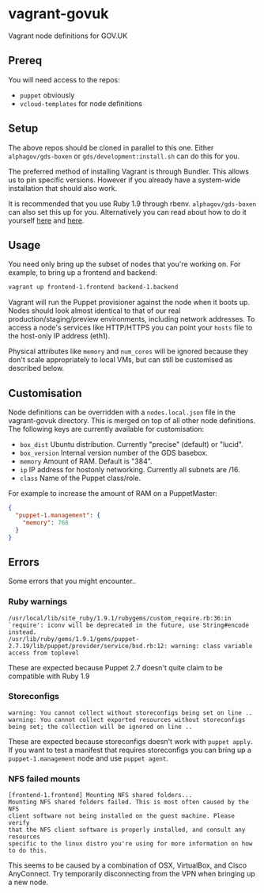 # vagrant-govuk

Vagrant node definitions for GOV.UK

## Prereq

You will need access to the repos:

- `puppet` obviously
- `vcloud-templates` for node definitions

## Setup

The above repos should be cloned in parallel to this one. Either
`alphagov/gds-boxen` or `gds/development:install.sh` can do this for you.

The preferred method of installing Vagrant is through Bundler. This allows us
to pin specific versions. However if you already have a system-wide
installation that should also work.

It is recommended that you use Ruby 1.9 through rbenv. `alphagov/gds-boxen`
can also set this up for you. Alternatively you can read about how to do it
yourself [here](https://github.com/sstephenson/rbenv/#homebrew-on-mac-os-x)
and [here](http://dan.carley.co/blog/2012/02/07/rbenv-and-bundler/).

## Usage

You need only bring up the subset of nodes that you're working on. For
example, to bring up a frontend and backend:
```sh
vagrant up frontend-1.frontend backend-1.backend
```

Vagrant will run the Puppet provisioner against the node when it boots up.
Nodes should look almost identical to that of our real
production/staging/preview environments, including network addresses. To
access a node's services like HTTP/HTTPS you can point your `hosts` file to
the host-only IP address (eth1).

Physical attributes like `memory` and `num_cores` will be ignored because
they don't scale appropriately to local VMs, but can still be customised as
described below.

## Customisation

Node definitions can be overridden with a `nodes.local.json` file in the
vagrant-govuk directory. This is merged on top of all other node
definitions. The following keys are currently available for customisation:

- `box_dist` Ubuntu distribution. Currently "precise" (default) or "lucid".
- `box_version` Internal version number of the GDS basebox.
- `memory` Amount of RAM. Default is "384".
- `ip` IP address for hostonly networking. Currently all subnets are /16.
- `class` Name of the Puppet class/role.

For example to increase the amount of RAM on a PuppetMaster:
```json
{
  "puppet-1.management": {
    "memory": 768
  }
}
```

## Errors

Some errors that you might encounter..

### Ruby warnings
```
/usr/local/lib/site_ruby/1.9.1/rubygems/custom_require.rb:36:in `require': iconv will be deprecated in the future, use String#encode instead.
/usr/lib/ruby/gems/1.9.1/gems/puppet-2.7.19/lib/puppet/provider/service/bsd.rb:12: warning: class variable access from toplevel
```
These are expected because Puppet 2.7 doesn't quite claim to be compatible
with Ruby 1.9

### Storeconfigs
```
warning: You cannot collect without storeconfigs being set on line ..
warning: You cannot collect exported resources without storeconfigs being set; the collection will be ignored on line ..
```
These are expected because storeconfigs doesn't work with `puppet apply`. If
you want to test a manifest that requires storeconfigs you can bring up a
`puppet-1.management` node and use `puppet agent`.

### NFS failed mounts
```
[frontend-1.frontend] Mounting NFS shared folders...
Mounting NFS shared folders failed. This is most often caused by the NFS
client software not being installed on the guest machine. Please verify
that the NFS client software is properly installed, and consult any resources
specific to the linux distro you're using for more information on how to do this.
```
This seems to be caused by a combination of OSX, VirtualBox, and Cisco
AnyConnect. Try temporarily disconnecting from the VPN when bringing up a
new node.
